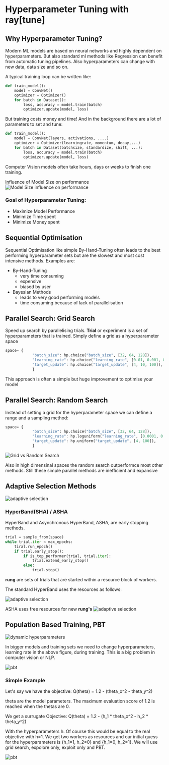 # Hyperparameter Tuning with ray[tune]

## Why Hyperparameter Tuning?

Modern ML models are based on neural networks and highly dependent on hyperparameters. But also standard ml methods like Regression can benefit from automatic tuning pipelines.
Also hyperparameters can change with new data, data size and so on.

A typical training loop can be written like:
```python
def train_model():
    model = ConvNet()
    optimizer = Optimizer()
    for batch in Dataset():
        loss, accuracy = model.train(batch)
        optimizer.update(model, loss)
```
But training costs money and time! And in the background there are a lot of parameters to set and tune:

```python
def train_model():
    model = ConvNet(layers, activations, ....)
    optimizer = Optimizer(learningrate, momentum, decay,...)
    for batch in Dataset(batchsize, standardize, shift, ...):
        loss, accuracy = model.train(batch)
        optimizer.update(model, loss)
```
Computer Vision models often take hours, days or weeks to finish one training.

Influence of Model Size on performance
![Model Size influence on performance](assets/halfcheetah-v1-model-size.png)

### Goal of Hyperparameter Tuning:

- Maximize Model Performance
- Minimize Time spent
- Minimize Money spent


## Sequential Optimisation

Sequential Optimisation like simple By-Hand-Tuning often leads to the best performing hyperparameter sets but are the slowest and most cost intensive methods.
Examples are:
- By-Hand-Tuning
  - very time consuming 
  - expensive
  - biased by user
- Bayesian Methods
  - leads to very good performing models
  - time consuming because of lack of parallelisation

## Parallel Search: Grid Search

Speed up search by parallelising trials. **Trial** or experiment is a set of hyperparameters that is trained.
Simply define a grid as a hyperparameter space
```python
space= {
            "batch_size": hp.choice("batch_size", [32, 64, 128]),
            "learning_rate": hp.choice("learning_rate", [0.01, 0.001, 0.0005]),
            "target_update": hp.choice("target_update", [4, 10, 100]),
            }
```

This approach is often a simple but huge improvement to optimise your model

## Parallel Search: Random Search

Instead of setting a grid for the hyperparameter space we can define a range and a sampling method:

```python
space= {
            "batch_size": hp.choice("batch_size", [32, 64, 128]),
            "learning_rate": hp.loguniform("learning_rate", [0.0001, 0.01]),
            "target_update": hp.uniform("target_update", [4, 100]),
            }
```

![Grid vs Random Search](assets/grid_vs_random.jpeg)

Also in high dimensinal spaces the random search outperformce most other methods.
Still these simple parallel methods are inefficient and expansive

## Adaptive Selection Methods

![adaptive selection](assets/heatmap.001-min.jpeg)

### HyperBand(SHA) / ASHA

HyperBand and Asynchronous HyperBand, ASHA, are early stopping methods.

```python
trial = sample_from(space)
while trial.iter < max_epochs:
    tiral.run_epoch()
    if trial.early_stop():
        if is_top_performer(trial, trial.iter):
            trial.extend_early_stop()
        else:
            trial.stop()
```

**rung** are sets of trials that are started within a resource block of workers.

The standard HyperBand uses the resources as follows:

![adaptive selection](assets/animated_seq.gif)

ASHA uses free resources for new **rung's**
![adaptive selection](assets/animated_cont.gif)

## Population Based Training, PBT

![dynamic hyperparameters](assets/dynamic_hyperparameters.png)

In bigger models and training sets we need to change hyperparameters, learning rate in the above figure, during training. This is a big problem in computer vision or NLP.

![pbt](assets/pbt_vs_other.png)

### Simple Example

Let's say we have the objective:
Q(theta) = 1.2 - (theta_x^2 - theta_y^2)

theta are the model parameters. The maximum evaluation score of 1.2 is reached when the thetas are 0.

We get a surrugate Objective:
Q(theta) = 1.2 - (h_1 * theta_x^2 - h_2 * theta_y^2)

With the hyperparameters h. Of course this would be equal to the real objective with h=1.
We get two workers as resources and our initial guess for the hyperparameters is {h_1=1, h_2=0} and {h_1=0, h_2=1}. We will use grid search, expolore only, exploit only and PBT.


![pbt](assets/simple_pbt.png)